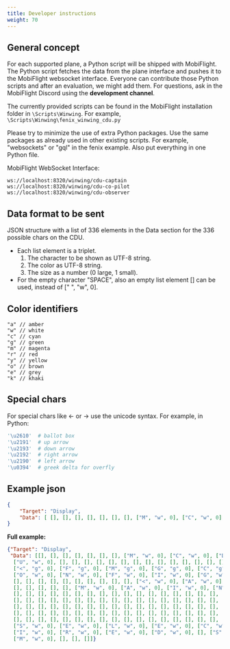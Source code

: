 ```yaml
---
title: Developer instructions
weight: 70
---
```


## General concept

For each supported plane, a Python script will be shipped with MobiFlight. The Python script fetches the data from the plane interface and pushes it to the MobiFlight websocket interface. Everyone can contribute those Python scripts and after an evaluation, we might add them. For questions, ask in the MobiFlight Discord using the **development channel**.

The currently provided scripts can be found in the MobiFlight installation folder in `\Scripts\Winwing`. For example, `\Scripts\Winwing\fenix_winwing_cdu.py`

Please try to minimize the use of extra Python packages. Use the same packages as already used in other existing scripts. For example, "websockets" or "gql" in the fenix example. Also put everything in one Python file.

MobiFlight WebSocket Interface:

```text
ws://localhost:8320/winwing/cdu-captain
ws://localhost:8320/winwing/cdu-co-pilot
ws://localhost:8320/winwing/cdu-observer
```

## Data format to be sent

JSON structure with a list of 336 elements in the Data section for the 336 possible chars on the CDU.

- Each list element is a triplet.
    1. The character to be shown as UTF-8 string.
    2. The color as UTF-8 string.
    3. The size as a number (0 large, 1 small).
- For the empty character "SPACE", also an empty list element [] can be used, instead of [" ", "w", 0].

## Color identifiers

```text
"a" // amber
"w" // white          
"c" // cyan        
"g" // green            
"m" // magenta          
"r" // red            
"y" // yellow            
"o" // brown
"e" // grey 
"k" // khaki
```

## Special chars

For special chars like <- or -> use the unicode syntax. For example, in Python:

```python
'\u2610'  # ballot box
'\u2191'  # up arrow
'\u2193'  # down arrow
'\u2192'  # right arrow
'\u2190'  # left arrow
'\u0394'  # greek delta for overfly
```

## Example json

```json
{
    "Target": "Display",
    "Data": [ [], [], [], [], [], [], [], ["M", "w", 0], ["C", "w", 0], ["D", "w", 0], ["U", "w", 0], ... ]
}
```

**Full example:**

```json
{"Target": "Display", 
 "Data": [[], [], [], [], [], [], [], ["M", "w", 0], ["C", "w", 0], ["D", "w", 0], ["U", "w", 0], [], ["M", "w", 0], ["E", "w", 0], ["N", "w", 0], 
  ["U", "w", 0], [], [], [], [], [], [], [], [], [], [], [], [], [], [], [], [], [], [], [], [], [], [], [], [], [], [], [], [], [], [], [], [], 
  ["<", "g", 0], ["F", "g", 0], ["M", "g", 0], ["G", "g", 0], ["C", "g", 0], [], [], [], [], [], [], [], [], [], [], [], [], ["C", "w", 0], 
  ["O", "w", 0], ["N", "w", 0], ["F", "w", 0], ["I", "w", 0], ["G", "w", 0], [">", "w", 0], [], [], [], [], [], [], [], [], [], [], [], [], [], [], 
  [], [], [], [], [], [], [], [], [], [], ["<", "w", 0], ["A", "w", 0], ["T", "w", 0], ["S", "w", 0], ["U", "w", 0], [], [], [], [], [], [], [], [], 
  [], [], [], [], [], ["M", "w", 0], ["A", "w", 0], ["I", "w", 0], ["N", "w", 0], ["T", "w", 0], [">", "w", 0], [], [], [], [], [], [], [], [], [], 
  [], [], [], [], [], [], [], [], [], [], [], [], [], [], [], [], [], [], [], [], [], [], [], [], [], [], [], [], [], [], [], [], [], [], [], [], [], 
  [], [], [], [], [], [], [], [], [], [], [], [], [], [], [], [], [], [], [], [], [], [], [], [], [], [], [], [], [], [], [], [], [], [], [], [], [], 
  [], [], [], [], [], [], [], [], [], [], [], [], [], [], [], [], [], [], [], [], [], [], [], [], [], [], [], [], [], [], [], [], [], [], [], [], [], 
  [], [], [], [], [], [], [], [], [], [], [], [], [], [], [], [], [], [], [], [], [], [], [], [], [], [], [], [], [], [], [], [], [], [], [], [], [], 
  [], [], [], [], [], [], [], [], [], [], [], [], [], [], [], [], [], [], [], [], [], [], [], [], [], [], [], [], [], [], [], [], [], [], [], 
  ["S", "w", 0], ["E", "w", 0], ["L", "w", 0], ["E", "w", 0], ["C", "w", 0], ["T", "w", 0], [], ["D", "w", 0], ["E", "w", 0], ["S", "w", 0], 
  ["I", "w", 0], ["R", "w", 0], ["E", "w", 0], ["D", "w", 0], [], ["S", "w", 0], ["Y", "w", 0], ["S", "w", 0], ["T", "w", 0], ["E", "w", 0], 
  ["M", "w", 0], [], [], []]}
```
